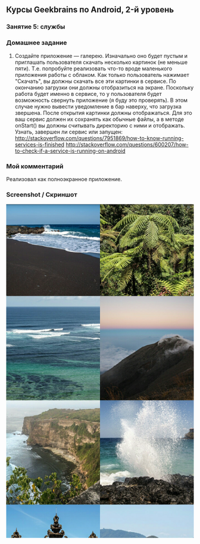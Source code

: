 ## Курсы Geekbrains по Android, 2-й уровень

### Занятие 5: службы

### Домашнее задание

1. Создайте приложение — галерею. Изначально оно будет пустым и приглашать пользователя скачать несколько картинок (не меньше пяти). Т.е. попробуйте реализовать что-то вроде маленького приложения работы с облаком. Как только пользователь нажимает "Скачать", вы должны скачать все эти картинки в сервисе. По окончанию загрузки они должны отобразиться на экране. Поскольку работа будет именно в сервисе, то у пользователя будет возможность свернуть приложение (я буду это проверять). В этом случае нужно вывести уведомление в бар наверху, что загрузка звершена. После открытия картинки должны отображаться. Для это ваш сервис должен их сохранять как обычные файлы, а в методе onStart() вы должны считывать директорию с ними и отображать.
Узнать, завершен ли сервис или запущен: http://stackoverflow.com/questions/7951869/how-to-know-running-services-is-finished http://stackoverflow.com/questions/600207/how-to-check-if-a-service-is-running-on-android

### Мой комментарий

Реализовал как полноэкранное приложение.
 
### Screenshot / Скриншот

![Screenshot](/Lesson_2.5/screenshot.png?raw=true "Screenshot")
